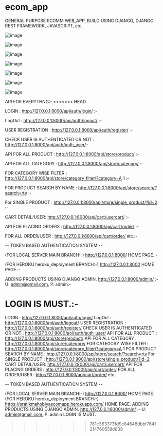 # ecom_app
GENERAL PURPOSE ECOMM WEB_APP, BUILD USING DJANGO, DJANGO REST FRAMEWORK, JAVASCRIPT, etc.

![image](https://user-images.githubusercontent.com/49225984/151728735-8112ad2b-60b8-49ab-886c-bcc47968f1fc.png)

![image](https://user-images.githubusercontent.com/49225984/151728758-d9768e0d-8520-437d-a030-3a0d31f97933.png)

![image](https://user-images.githubusercontent.com/49225984/151728795-b39a448e-eca3-494c-83a2-8bdbf316a142.png)

![image](https://user-images.githubusercontent.com/49225984/151728839-75ca81e8-823a-4a6a-b8aa-d2e3da1d2885.png)

![image](https://user-images.githubusercontent.com/49225984/151728870-1bd1f18a-dbf5-4b71-9a4c-14703086fee5.png)

![image](https://user-images.githubusercontent.com/49225984/151729114-ade71ac9-fd8b-43f4-9b01-834b28304037.png)

![image](https://user-images.githubusercontent.com/49225984/151729153-2472c0d2-690a-4e54-9e3e-475c58f2dcba.png)



API FOR EVERYTHNG:- 
<<<<<<< HEAD

LOGIN : http://127.0.0.1:8000/api/auth/login/ :-

LogOut : http://127.0.0.1:8000/api/auth/logout/ :-

USER REGISTRATION : http://127.0.0.1:8000/api/auth/register/ :-

CHECK USER IS AUTHENTICATED OR NOT : http://127.0.0.1:8000/api/auth/auth_user/ :-

API FOR ALL PRODUCT : http://127.0.0.1:8000/api/store/product/ :-

API FOR ALL CATEGORY : http://127.0.0.1:8000/api/store/category/ :-

FOR CATEGORY WISE FILTER : http://127.0.0.1:8000/api/store/category_filter/?category=A 1 :-

FOR PRODUCT SEARCH BY NAME : http://127.0.0.1:8000/api/store/search/?search=rty :-

For SINGLE PRODUCT : http://127.0.0.1:8000/api/store/single_product/?id=2 :-

CART DETAIL/USER: http://127.0.0.1:8000/api/cart/usercart/ :-

API FOR PLACING ORDERS : http://127.0.0.1:8000/api/cart/order/ :-

FOR ALL ORDER/USER : http://127.0.0.1:8000/api/cart/order/ etc.:-

-- TOKEN BASED AUTHENTICATION SYSTEM --


(FOR LOCAL SERVER MAIN BRANCH:-) http://127.0.0.1:8000/ HOME PAGE.:-

(FOR HEROKU heroku_deployment BRANCH:-) http://127.0.0.1:8000 HOME PAGE.:-

ADDING PRODUCTS USING DJANGO ADMIN. http://127.0.0.1:8000/admin/ :- U: admin@gmail.com, P: admin:-

LOGIN IS MUST.:-
=======
LOGIN : http://127.0.0.1:8000/api/auth/login/ 
LogOut : http://127.0.0.1:8000/api/auth/logout/ 
USER REGISTRATION : http://127.0.0.1:8000/api/auth/register/ 
CHECK USER IS AUTHENTICATED OR NOT : http://127.0.0.1:8000/api/auth/auth_user/ 
API FOR ALL PRODUCT : http://127.0.0.1:8000/api/store/product/ 
API FOR ALL CATEGORY : http://127.0.0.1:8000/api/store/category/ 
FOR CATEGORY WISE FILTER : http://127.0.0.1:8000/api/store/category_filter/?category=A 1 
FOR PRODUCT SEARCH BY NAME : http://127.0.0.1:8000/api/store/search/?search=rty 
For SINGLE PRODUCT : http://127.0.0.1:8000/api/store/single_product/?id=2 
CART DETAIL/USER: http://127.0.0.1:8000/api/cart/usercart/ 
API FOR PLACING ORDERS : http://127.0.0.1:8000/api/cart/order/ 
FOR ALL ORDER/USER : http://127.0.0.1:8000/api/cart/order/ etc.

-- TOKEN BASED AUTHENTICATION SYSTEM --

(FOR LOCAL SERVER MAIN BRANCH:-) http://127.0.0.1:8000/ HOME PAGE.
(FOR HEROKU heroku_deployment BRANCH:-) https://pratikmahobiyaecomapp.herokuapp.com/ HOME PAGE.
ADDING PRODUCTS USING DJANGO ADMIN. http://127.0.0.1:8000/admin/ :- U: admin@gmail.com, P: admin
LOGIN IS MUST.
>>>>>>> 781c3633731d9e84648dbbf764f214760558d838
